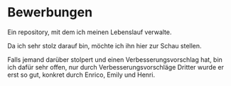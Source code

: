 # Bewerbungen
Ein repository, mit dem ich meinen Lebenslauf verwalte.

Da ich sehr stolz darauf bin, möchte ich ihn hier zur Schau stellen.

Falls jemand darüber stolpert und einen Verbesserungsvorschlag hat, bin ich dafür sehr offen, nur durch Verbesserungsvorschläge Dritter wurde er erst so gut, konkret durch Enrico, Emily und Henri.
